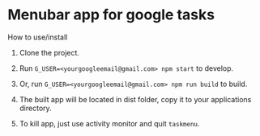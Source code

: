 # Menubar app for google tasks

How to use/install

1. Clone the project.

2. Run `G_USER=<yourgoogleemail@gmail.com> npm start` to develop.

3. Or, run `G_USER=<yourgoogleemail@gmail.com> npm run build` to build.

4. The built app will be located in dist folder, copy it to your applications directory.

5. To kill app, just use activity monitor and quit `taskmenu`.
